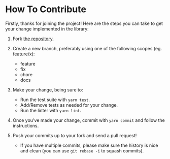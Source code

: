 # How To Contribute

Firstly, thanks for joining the project! Here are the steps you can
take to get your change implemented in the library:

1. Fork [the repository](https://github.com/jakehamilton/leverage).

2. Create a new branch, preferably using one of the following scopes (eg. feature/x):
    + feature
    + fix
    + chore
    + docs

3. Make your change, being sure to:
    + Run the test suite with `yarn test`.
    + Add/Remove tests as needed for your change.
    + Run the linter with `yarn lint`.

4. Once you've made your change, commit with `yarn commit` and follow the instructions.

5. Push your commits up to your fork and send a pull request!
    + If you have multiple commits, please make sure the history is nice and clean (you can use `git rebase -i` to squash commits).
